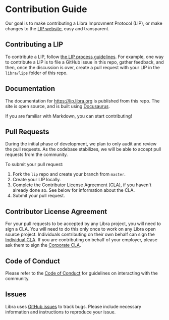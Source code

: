 # Contribution Guide

Our goal is to make contributing a Libra Improvment Protocol (LIP), or make changes to the [LIP website](https://lip.libra.org), easy and transparent.

## Contributing a LIP

To contribute a LIP, follow [the LIP process guidelines](https://lip.libra.org/overview#the-lip-process). For example, one way to contribute a LIP is to file a GitHub issue in this repo, gather feedback, and then, once the discussion is over, create a pull request with your LIP in the `libra/lips` folder of this repo.

## Documentation

The documentation for https://lip.libra.org is published from this repo. The site is open source, and is built using [Docusaurus](https://v2.docusaurus.io/).

If you are familiar with Markdown, you can start contributing!

## Pull Requests

During the initial phase of development, we plan to only audit and review the pull requests. As the codebase stabilizes, we will be able to accept pull requests from the community.

To submit your pull request:

1. Fork the `lip` repo and create your branch from `master`.
2. Create your LIP locally.
3. Complete the Contributor License Agreement (CLA), if you haven't already done so. See below for information about the CLA.
4. Submit your pull request.

## Contributor License Agreement

For your pull requests to be accepted by any Libra project, you will need to sign a CLA. You will need to do this only once to work on any Libra open source project. Individuals contributing on their own behalf can sign the [Individual CLA](https://github.com/libra/libra/blob/master/contributing/individual-cla.pdf). If you are contributing on behalf of your employer, please ask them to sign the [Corporate CLA](https://github.com/libra/libra/blob/master/contributing/corporate-cla.pdf).

## Code of Conduct
Please refer to the [Code of Conduct](https://github.com/libra/libra/blob/master/CODE_OF_CONDUCT.md) for guidelines on interacting with the community.

## Issues

Libra uses [GitHub issues](https://github.com/libra/libra/issues) to track bugs. Please include necessary information and instructions to reproduce your issue.
